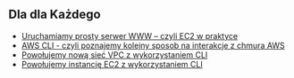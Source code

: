 ## Dla dla Każdego
- [Uruchamiamy prosty serwer WWW – czyli EC2 w praktyce](uruchamiamy-prosty-serwer-www.md)
- [AWS CLI - czyli poznajemy kolejny sposob na interakcje z chmura AWS](aws-cli–czyli-poznajemy-kolejny-sposob-na-interakcje-z-chmura-aws.md)
- [Powołujemy nową sieć VPC z wykorzystaniem CLI](powolujemy-nowa-siec-vpc-z-wykorzystaniem-cli.md)
- [Powołujemy instancję EC2 z wykorzystaniem CLI](powolujemy-instancje-ec2-z-wykorzystaniem-cli.md)
